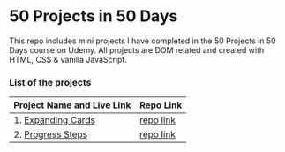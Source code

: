 # 50 Projects in 50 Days

This repo includes mini projects I have completed in the 50 Projects in 50 Days course on Udemy. All projects are DOM related and created with HTML, CSS & vanilla JavaScript.

### List of the projects

| Project Name and Live Link                                     | Repo Link                                                                            |
| -------------------------------------------------------------- | ------------------------------------------------------------------------------------ |
| 1. [Expanding Cards](https://expanding-cards-blue.vercel.app/) | [repo link](https://github.com/En-Jen/50-projects-50-days/tree/main/expanding-cards) |
| 2. [Progress Steps](https://progress-steps-rosy.vercel.app/)   | [repo link](https://github.com/En-Jen/50-projects-50-days/tree/main/progress-steps)  |
